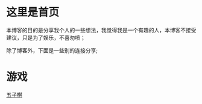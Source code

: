 # 这里是首页

本博客的目的是分享我个人的一些想法，我觉得我是一个有趣的人，本博客不接受建议，只是为了娱乐，不喜勿喷；

除了博客外，下面是一些别的连接分享;

# 游戏

[五子棋](https://xiaobaidadada.github.io/docs/v1/wzq/wzq.html)
